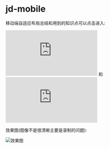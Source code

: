 # jd-mobile

移动端自适应布局总结和用到的知识点可以点击进入:

![自适应布局](https://github.com/cao-lianhui/jd-mobile/blob/master/%E8%87%AA%E9%80%82%E5%BA%94%E5%B8%83%E5%B1%80.txt) 和 ![readme.txt](https://github.com/cao-lianhui/jd-mobile/blob/master/readme.txt)

效果图(图像不是很清晰主要是录制的问题):

![效果图](https://github.com/cao-lianhui/jd-mobile/blob/master/gif/1.gif)

